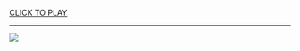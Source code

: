 
<a href="https://premium76.site?title=supernova_unblocked_games&ref=13M">CLICK TO PLAY</a></h3>
<hr>

<a href="https://premium76.site?title=supernova_unblocked_games&ref=13M"><img src="https://clearcache.store/games.png"></a>



